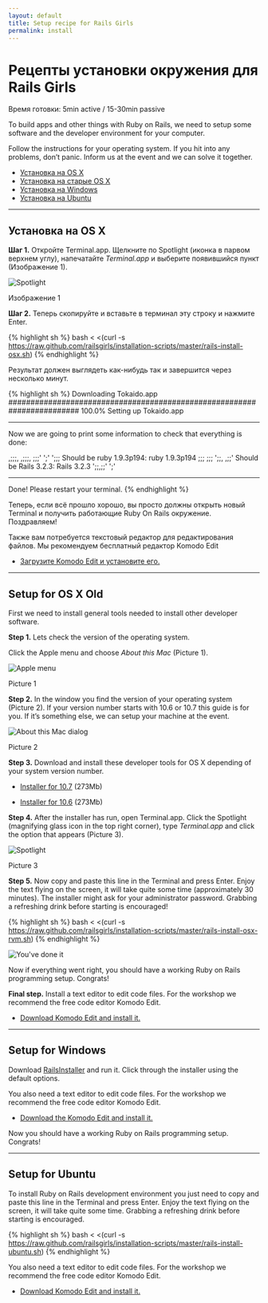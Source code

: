 ```yaml
---
layout: default
title: Setup recipe for Rails Girls
permalink: install
---
```


# Рецепты установки окружения для Rails Girls
<span class="muted">Время готовки: 5min active / 15-30min passive</span>

To build apps and other things with Ruby on Rails, we need to setup some software and the developer environment for your computer.

Follow the instructions for your operating system. If you hit into any problems, don&#8217;t panic. Inform us at the event and we can solve it together.

* [Установка на OS X](#setup_for_os_x)
* [Установка на старые OS X](#setup_for_os_x_old)
* [Установка на Windows](#setup_for_windows)
* [Установка на Ubuntu](#setup_for_ubuntu)

<hr />

## Установка на OS X

**Шаг 1.** Откройте Terminal.app. Щелкните по Spotlight (иконка в парвом верхнем углу), напечатайте *Terminal.app* и выберите появившийся пункт (Изображение 1).

![Spotlight](/images/3.png "Spotlight")

Изображение 1

**Шаг 2.** Теперь скопируйте и вставьте в терминал эту строку и нажмите Enter.

{% highlight sh %}
bash < <(curl -s https://raw.github.com/railsgirls/installation-scripts/master/rails-install-osx.sh)
{% endhighlight %}

Результат должен выглядеть как-нибудь так и завершится через несколько минут.

{% highlight sh %}
Downloading Tokaido.app
######################################################################## 100.0%
Setting up Tokaido.app

- - - - - - - - -

Now we are going to print some information to check that everything is done:

 ,;;;, ,;;;,
;;;' ';' ';;; Should be ruby 1.9.3p194: ruby 1.9.3p194
;;;       ;;;
 ';;,   ,;;'  Should be Rails 3.2.3: Rails 3.2.3
   ';;,;;'
     ';'

- - - - - - - - -

Done!
Please restart your terminal.
{% endhighlight %}

Теперь, если всё прошло хорошо, вы просто должны открыть новый Terminal и получить работающие Ruby On Rails окружение. Поздравляем!

Также вам потребуется текстовый редактор для редактирования файлов. Мы рекомендуем бесплатный редактор Komodo Edit

* [Загрузите Komodo Edit и установите его.](http://www.activestate.com/komodo-edit/downloads)

<hr />

## Setup for OS X Old

First we need to install general tools needed to install other developer software.

**Step 1.** Lets check the version of the operating system.

Click the Apple menu and choose *About this Mac* (Picture 1).

![Apple menu](/images/1.png "Apple menu")

Picture 1

 **Step 2.** In the window you find the version of your operating system (Picture 2). If your version number starts with 10.6 or 10.7 this guide is for you. If it&#8217;s something else, we can setup your machine at the event.

![About this Mac dialog](/images/2.png "About this Mac dialog")

Picture 2

**Step 3.** Download and install these developer tools for OS X depending of your system version number.

* [Installer for 10.7](https://github.com/downloads/kennethreitz/osx-gcc-installer/GCC-10.7-v2.pkg) <span class="muted">(273Mb)</span>

* [Installer for 10.6](https://github.com/downloads/kennethreitz/osx-gcc-installer/GCC-10.6.pkg) <span class="muted">(273Mb)</span>

**Step 4.** After the installer has run, open Terminal.app. Click the Spotlight (magnifying glass icon in the top right corner), type *Terminal.app* and click the option that appears (Picture 3).

![Spotlight](/images/3.png "Spotlight")

Picture 3

**Step 5.** Now copy and paste this line in the Terminal and press Enter. Enjoy the text flying on the screen, it will take quite some time (approximately 30 minutes). The installer might ask for your administrator password. Grabbing a refreshing drink before starting is encouraged!

{% highlight sh %}
bash < <(curl -s https://raw.github.com/railsgirls/installation-scripts/master/rails-install-osx-rvm.sh)
{% endhighlight %}

 ![You've done it](/images/complete.png "You've done it")

Now if everything went right, you should have a working Ruby on Rails programming setup. Congrats!

**Final step.** Install a text editor to edit code files. For the workshop we recommend the free code editor Komodo Edit.

* [Download Komodo Edit and install it.](http://www.activestate.com/komodo-edit/downloads)

<hr />

## Setup for Windows

Download [RailsInstaller](http://rubyforge.org/frs/download.php/75346/railsinstaller-2.0.0.exe) and run it. Click through the installer using the default options.

You also need a text editor to edit code files. For the workshop we recommend the free code editor Komodo Edit.

* [Download the Komodo Edit and install it.](http://www.activestate.com/komodo-edit/downloads)

Now you should have a working Ruby on Rails programming setup. Congrats!

<hr />

## Setup for Ubuntu

To install Ruby on Rails development environment you just need to copy and paste this line in the Terminal and press Enter. Enjoy the text flying on the screen, it will take quite some time. Grabbing a refreshing drink before starting is encouraged.

{% highlight sh %}
bash < <(curl -s https://raw.github.com/railsgirls/installation-scripts/master/rails-install-ubuntu.sh)
{% endhighlight %}

You also need a text editor to edit code files. For the workshop we recommend the free code editor Komodo Edit.

* [Download Komodo Edit and install it.](http://www.activestate.com/komodo-edit/downloads)
